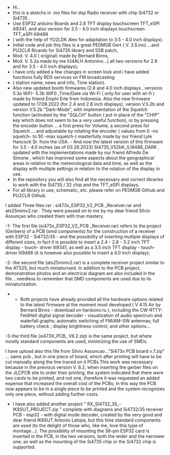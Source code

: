 - Hi..
- this is a sketchs in .ino files for  dsp Radio receiver with chip Si4732 or Si4735 .
- Use ESP32 arduino Boards and 2.8 TFT display touchscreen  TFT_eSPI Ili9341, and also version for 3.5 - 4.0 inch displays touchscreen TFT_eSPI Ili9488
- ( with the help of YO2LDK Alex for adaptation to 3.5 - 4.0 inch displays).
- Initial code and job this files is a great PE0MGB Gert ( V. 3.5.ino) ...and PU2CLR Ricardo for Si4735 library and SSB patch,
- Mod. V. 4.0 ( original) made by Bernard Binns,
- Mod. V. 5.2a made by me  IU4ALH Antonino...( all two versions for 2.8 and for 3.5 - 4.0 inch displays);
- i have only added a few changes in screen look and i have added functions fully RDS services on FM broadcasting
-   ( station name, news and info, Time station).
- Also new updated  booth firmwares  (2.8  and 4.0 inch displays , versions 5.3a WiFI- 5.3b WIFI) ,Time/Date via Wi-Fi  ( only for user with wi-fi ) made by friend Emphi Erte from Indonesia.
Also the new firmware updated to 17.09.2022 (for 2.4 and 2.8 inch displays), version V.5.2b and version V.5.2b "Dark-Mode", with implementation of the Squelch function (activated by the "SQLCH" button ( put in place of the "CHIP" key which does not seem to be a very useful function), or by pressing the encoder button ... a first press for Volume, a second press for Squelch ... and adjustable by rotating the encoder ( values from 0 -no squelch- to 50 -max squelch-) masterfully made by our friend Lyle Hancock Sr. from the USA. - And now the latest version of this firmware for 3.5 - 4.0 inches (as of 03.28.2023) SI4735_V52bK_ILI9488_DARK , updated with the implementations made by our friend Alfredo De Simone , which has improved some aspects about the geographical areas in relation to the meteorological data and time, as well as the display with multiple settings in relation to the rotation of the display in use.
-   In the repository you will also find all the necessary and correct libraries to work with the Si4735 / 32 chip and the TFT_eSPI displays.
- For all library in use, schematic, etc. please refer on PE0MGB Github and PU2CLR Github. 

I added Three files.rar : si473x_ESP32_V2_PCB _Receiver.rar and ats25miniv2.rar .
They were passed on to me by my dear friend Silvio Assunçao who created them with true mastery.

-1- The first file (si473x_ESP32_V2_PCB _Receiver.rar) refers to the project (Gerbers) of a PCB (smd components) for the construction of a receiver with ESP32 - Si4732/35 - and the possibility of inserting multiple displays of different sizes, in fact it is possible to insert a 2.4 - 2.8 - 3.2 inch TFT display - touch- driver Ili9341, as well as a 3.5 inch TFT display - touch- driver Ili9488 (it is however also possible to insert a 4.0 inch display);

-2- the second file (ats25miniv2.rar) is a complete receiver project similar to the ATS25, but much miniaturised. In addition to the PCB project, demonstration photos and an electrical diagram are also included in the file... needless to remember that SMD components are used due to its miniaturization.
* - Both projects have already provided all the hardware options related to the latest firmware at the moment most developed ( V 4.15 Air by Bernard Binns - download on harduino.ru ), including the CW-RTTY-FeldHell digital signal decoder - visualization of audio spectrum and waterfall graphs; automatic switching of FM/AM-SW antennas; full battery check ; display brightness control; and other options...

-3-the third file (si473X_PCB_ V6.2.zip) is the same project, but where mostly standard components are used, minimizing the use of SMDs.

I have upload also this file from Silvio Assuncao..."Si473x PCB board v.7.zip"  ... same pcb , but in one piece of board, which after printing will have to be cut manually along the line traced on it PCBs.This work was necessary because in the previous version V. 6.2, when inserting the gerber files on the JLCPCB site to order their printing, the system indicated that there were two cards to be printed, and not one, therefore it was requested an added expense that increased the overall cost of the PCBs; in this way the PCB now appears to be in a single piece to be printed and the system recognizes only one piece, without adding further costs.

* I have also added another project " RX_SI4732_35_-IK8SUT_PROJECT.zip " complete with diagrams and Si4732/35 receiver PCB - esp32 - with digital mode decoder, created by the very good and dear friend IK8SUT Antonio Lalopa, but this time standard components are used (to the delight of those who, like me, love this type of montage...).
The possibility of mounting the 38-pin ESP32 card is inserted in the PCB, in the two versions, both the wider and the narrower one; as well as the mounting of the Si4735 chip or the Si4732 chip is supported.
